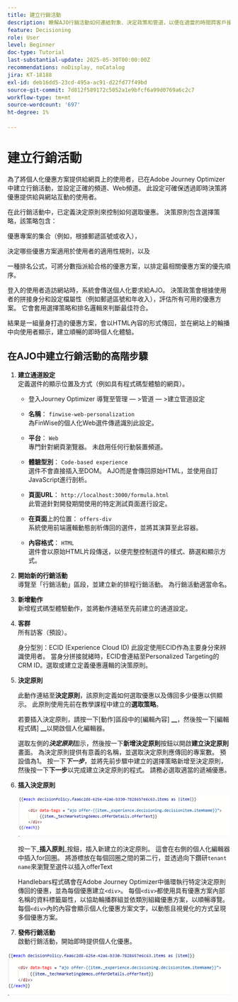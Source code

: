 ```yaml
---
title: 建立行銷活動
description: 瞭解AJO行銷活動如何連結對象、決定政策和管道，以便在適當的時間跨客戶接觸點提供個人化優惠。
feature: Decisioning
role: User
level: Beginner
doc-type: Tutorial
last-substantial-update: 2025-05-30T00:00:00Z
recommendations: noDisplay, noCatalog
jira: KT-18188
exl-id: deb16dd5-23cd-495a-ac91-d22fd77f49bd
source-git-commit: 7d812f589172c5052a1e9bfcf6a99d0769a6c2c7
workflow-type: tm+mt
source-wordcount: '697'
ht-degree: 1%

---
```


# 建立行銷活動

為了將個人化優惠方案提供給網頁上的使用者，已在Adobe Journey Optimizer中建立行銷活動，並設定正確的頻道、Web頻道。 此設定可確保透過即時決策將優惠提供給與網站互動的使用者。

在此行銷活動中，已定義決定原則來控制如何選取優惠。 決策原則包含選擇策略，該策略包含：

優惠專案的集合（例如，根據郵遞區號或收入），

決定哪些優惠方案適用於使用者的適用性規則，以及

一種排名公式，可將分數指派給合格的優惠方案，以排定最相關優惠方案的優先順序。

登入的使用者造訪網站時，系統會傳送個人化要求給AJO。 決策政策會根據使用者的拼接身分和設定檔屬性（例如郵遞區號和年收入），評估所有可用的優惠方案。 它會套用選擇策略和排名邏輯來判斷最佳符合。

結果是一組量身打造的優惠方案，會以HTML內容的形式傳回，並在網站上的輪播中向使用者顯示，建立順暢的即時個人化體驗。


## 在AJO中建立行銷活動的高階步驟

1. **建立通道設定**\
   定義選件的顯示位置及方式（例如具有程式碼型體驗的網頁）。
   - 登入Journey Optimizer
導覽至管理 — >管道 — >建立管道設定
   - **名稱**： `finwise-web-personalization`\
     為FinWise的個人化Web選件傳遞識別此設定。

   - **平台**： `Web`\
     專門針對網頁瀏覽器。 未啟用任何行動裝置頻道。

   - **體驗型別**： `Code-based experience`\
     選件不會直接插入至DOM。 AJO而是會傳回原始HTML，並使用自訂JavaScript進行剖析。

   - **頁面URL**： `http://localhost:3000/formula.html`\
     此管道針對開發期間使用的特定測試頁面進行設定。

   - **在頁面**&#x200B;上的位置： `offers-div`\
     系統使用前端邏輯動態剖析傳回的選件，並將其演算至此容器。

   - **內容格式**： `HTML`\
     選件會以原始HTML片段傳送，以便完整控制選件的樣式、篩選和顯示方式。


2. **開始新的行銷活動**\
   導覽至「行銷活動」區段，並建立新的排程行銷活動。 為行銷活動適當命名。


3. **新增動作**\
   新增程式碼型體驗動作，並將動作連結至先前建立的通道設定。



4. **客群**\
   所有訪客（預設）。

   身分型別：ECID (Experience Cloud ID)
此設定使用ECID作為主要身分來辨識使用者。 當身分拼接就緒時，ECID會連結至Personalized Targeting的CRM ID。選取或建立定義優惠邏輯的決策原則。

5. **決定原則**


   此動作連結至&#x200B;**決定原則**，該原則定義如何選取優惠以及傳回多少優惠以供顯示。 此原則使用先前在教學課程中建立的&#x200B;**選取策略**。

   若要插入決定原則，請按一下[動作]區段中的[編輯內容] **__**，然後按一下[編輯程式碼] **__**&#x200B;以開啟個人化編輯器。

   選取左側的&#x200B;_&#x200B;**決定原則**&#x200B;_&#x200B;圖示，然後按一下&#x200B;**新增決定原則**&#x200B;按鈕以開啟&#x200B;**建立決定原則**&#x200B;畫面。 為決定原則提供有意義的名稱，並選取決定原則應傳回的專案數。 預設值為1。
按一下&#x200B;**_下一步_**，並將先前步驟中建立的選擇策略新增至決定原則，然後按一下&#x200B;**下一步**&#x200B;以完成建立決定原則的程式。 請務必選取適當的遞補優惠。

6. **插入決定原則**

   ![個人化編輯器](assets/personalization-editor.png)

   按一下&#x200B;_&#x200B;**插入原則**&#x200B;_按鈕，插入新建立的決定原則。 這會在右側的個人化編輯器中插入for回圈。
將游標放在每個回圈之間的第二行，並透過向下鑽研`tenant name`來瀏覽至選件以插入offerText


   Handlebars程式碼會在Adobe Journey Optimizer中循環執行特定決定原則傳回的優惠，並為每個優惠建立`<div>`。 每個`<div>`都使用具有優惠方案內部名稱的資料標籤屬性，以協助輪播群組並依類別組織優惠方案，以順暢導覽。 每個`<div>`內的內容會顯示個人化優惠方案文字，以動態且視覺化的方式呈現多個優惠方案。


7. **發佈行銷活動**\
   啟動行銷活動，開始即時提供個人化優惠。

![img](assets/personalization-editor.png)
